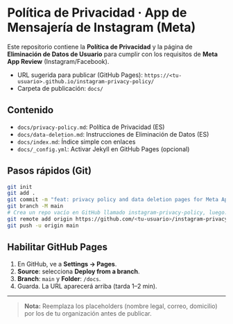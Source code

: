 # Política de Privacidad · App de Mensajería de Instagram (Meta)

Este repositorio contiene la **Política de Privacidad** y la página de **Eliminación de Datos de Usuario** para cumplir con los requisitos de **Meta App Review** (Instagram/Facebook).

- URL sugerida para publicar (GitHub Pages): `https://<tu-usuario>.github.io/instagram-privacy-policy/`
- Carpeta de publicación: `docs/`

## Contenido
- `docs/privacy-policy.md`: Política de Privacidad (ES)
- `docs/data-deletion.md`: Instrucciones de Eliminación de Datos (ES)
- `docs/index.md`: Índice simple con enlaces
- `docs/_config.yml`: Activar Jekyll en GitHub Pages (opcional)

## Pasos rápidos (Git)
```bash
git init
git add .
git commit -m "feat: privacy policy and data deletion pages for Meta App Review"
git branch -M main
# Crea un repo vacío en GitHub llamado instagram-privacy-policy, luego:
git remote add origin https://github.com/<tu-usuario>/instagram-privacy-policy.git
git push -u origin main
```

## Habilitar GitHub Pages
1. En GitHub, ve a **Settings → Pages**.
2. **Source**: selecciona **Deploy from a branch**.
3. **Branch**: `main` y **Folder**: `/docs`.
4. Guarda. La URL aparecerá arriba (tarda 1–2 min).

---

> **Nota:** Reemplaza los placeholders (nombre legal, correo, domicilio) por los de tu organización antes de publicar.
